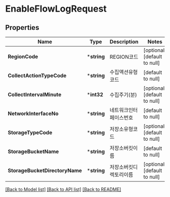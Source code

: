 # EnableFlowLogRequest

## Properties
Name | Type | Description | Notes
------------ | ------------- | ------------- | -------------
**RegionCode** | ***string** | REGION코드 | [optional] [default to null]
**CollectActionTypeCode** | ***string** | 수집액션유형코드 | [default to null]
**CollectIntervalMinute** | ***int32** | 수집주기(분) | [optional] [default to null]
**NetworkInterfaceNo** | ***string** | 네트워크인터페이스번호 | [default to null]
**StorageTypeCode** | ***string** | 저장소유형코드 | [optional] [default to null]
**StorageBucketName** | ***string** | 저장소버킷이름 | [default to null]
**StorageBucketDirectoryName** | ***string** | 저장소버킷디렉토리이름 | [optional] [default to null]

[[Back to Model list]](../README.md#documentation-for-models) [[Back to API list]](../README.md#documentation-for-api-endpoints) [[Back to README]](../README.md)


